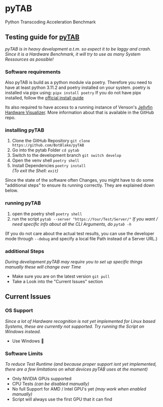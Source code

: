 # pyTAB

Python Transcoding Acceleration Benchmark

## Testing guide for [pyTAB](https://github.com/BotBlake/pytab)

_pyTAB is in heavy development a.t.m. so expect it to be laggy and crash._
_Since it is a Hardware Benchmark, it will try to use as many System Ressources as possible!_

### Software requirements

Also pyTAB is build as a python module via poetry. Therefore you need to have at least python 3.11.2 and poetry installed on your system.
poetry is installed via pipx using: `pipx install poetry`
If you do not have pipx installed, follow the [official install guide](https://pipx.pypa.io/stable/installation/)

Its also required to have access to a running instance of Venson's [Jellyfin Hardware Visualizer](https://github.com/JPVenson/Jellyfin.HardwareVisualizer). More information about that is available in the GitHub repo.

### installing pyTAB

1. Clone the GitHub Repository `git clone https://github.com/BotBlake/pyTAB`
2. Go into the pytab Folder `cd pytab`
3. Switch to the development branch `git switch develop`
4. Open the venv shell `poetry shell`
5. Install Dependencies `poetry install`  
_(To exit the Shell: `exit`)_

Since the state of the software often Changes, you might have to do some "additional steps" to ensure its running correctly. They are explained down below.

### running pyTAB

1. open the poetry shell `poetry shell`
2. run the script `pytab --server "https://Your/Test/Server/"`
_If you want / need specific info about all the CLI Arguments, do `pytab -h`_

(If you do not care about the actual test results, you can use the developer mode through `--debug` and specify a local file Path instead of a Server URL.)

### additional Steps

_During development pyTAB may require you to set up specific things manually these will change over Time_

- Make sure you are on the latest version `git pull`
- Take a Look into the "Current Issues" section

## Current Issues

### OS Support

_Since a lot of Hardware recognition is not yet implemented for Linux based Systems, these are currently not supported. Try running the Script on Windows instead._

- Use Windows 🗿

### Software Limits

_To reduce Test Runtime (and because proper support isnt yet implemented, there are a few limitations on what devices pyTAB uses at the moment)_

- Only NVIDIA GPUs supported
- CPU Tests _(can be disabled manually)_
- No full Support for AMD / Intel GPU's yet _(may work when enabled manually)_
- Script will always use the first GPU that it can find
